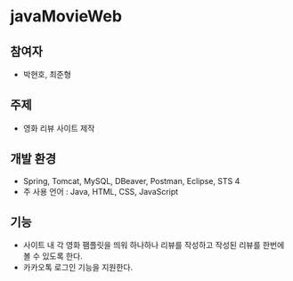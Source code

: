 # javaMovieWeb


## 참여자

- 박현호, 최준형

## 주제

- 영화 리뷰 사이트 제작

## 개발 환경

- Spring, Tomcat, MySQL, DBeaver, Postman, Eclipse, STS 4
- 주 사용 언어 : Java, HTML, CSS, JavaScript

## 기능

- 사이트 내 각 영화 팸플릿을 띄워 하나하나 리뷰를 작성하고 작성된 리뷰를 한번에 볼 수 있도록 한다.
- 카카오톡 로그인 기능을 지원한다.
